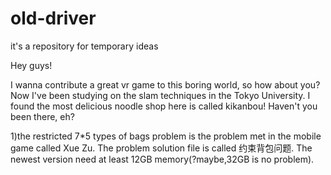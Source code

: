 # old-driver
it's a repository for temporary ideas

Hey guys!

I wanna contribute a great vr game to this boring world, so how about you?
Now I've been studying on the slam techniques in the Tokyo University. I found the most delicious noodle shop here is called 
kikanbou! Haven't you been there, eh?

1)the restricted 7*5 types of bags problem is the problem met in the mobile game called Xue Zu.
The problem solution file is called 约束背包问题.
The newest version need at least 12GB memory(?maybe,32GB is no problem).
